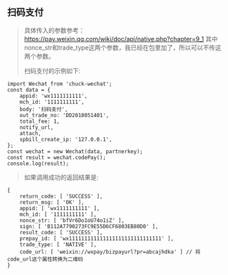 ## 扫码支付

> 具体传入的参数参考：https://pay.weixin.qq.com/wiki/doc/api/native.php?chapter=9_1
> 其中nonce_str和trade_type这两个参数，我已经在包里加了，所以可以不传这两个参数。
> 
> 扫码支付的示例如下:

    import Wechat from 'chuck-wechat'; 
    const data = {
        appid: 'wx1111111111',
        mch_id: '1111111111',
        body: '扫码支付',
        out_trade_no: 'DD2018051401',
        total_fee: 1,
        notify_url,
        attach,
        spbill_create_ip: '127.0.0.1',
    };
    const wechat = new Wechat(data, partnerkey);
    const result = wechat.codePay();
    console.log(result);
> 如果调用成功的返回结果是:

    {
        return_code: [ 'SUCCESS' ],
        return_msg: [ 'OK' ],
        appid: [ 'wx1111111111' ],
        mch_id: [ '1111111111' ],
        nonce_str: [ 'bfVr6Do1oU74o1iZ' ],
        sign: [ 'B112A7790273FC9E55D6CF6803EB80D0' ],
        result_code: [ 'SUCCESS' ],
        prepay_id: [ 'wx111111111111111111111111111111' ],
        trade_type: [ 'NATIVE' ],
        code_url: [ 'weixin://wxpay/bizpayurl?pr=abcajhdka' ] // 将code_url这个属性转换为二维码
    }



    